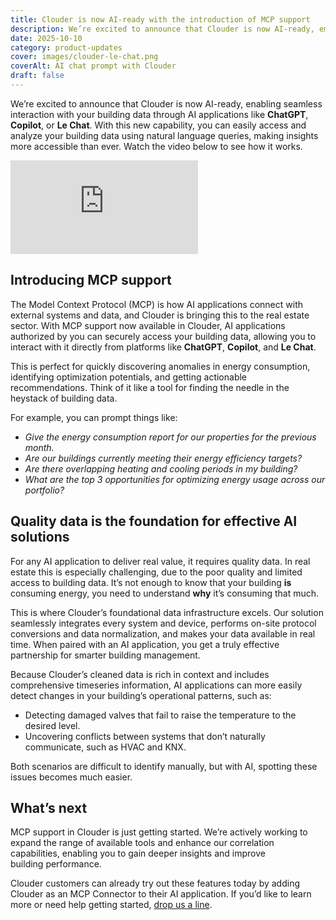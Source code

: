 ```yaml
---
title: Clouder is now AI-ready with the introduction of MCP support
description: We’re excited to announce that Clouder is now AI-ready, empowering you to interact with your building data through AI applications like ChatGPT, Copilot, and Le Chat. With natural language queries, you can effortlessly access and analyze your building data, uncover anomalies in energy consumption, identify opportunities for optimization, and receive actionable recommendations.
date: 2025-10-10
category: product-updates
cover: images/clouder-le-chat.png
coverAlt: AI chat prompt with Clouder
draft: false
---
```

We’re excited to announce that Clouder is now AI-ready, enabling seamless interaction with your building data through AI applications like **ChatGPT**, **Copilot**, or **Le Chat**. With this new capability, you can easily access and analyze your building data using natural language queries, making insights more accessible than ever. Watch the video below to see how it works.

<iframe src="https://www.youtube.com/embed/PlZOHk0nwpM?rel=0&playsinline=1" title="YouTube video player" frameborder="0" allow="accelerometer; autoplay; clipboard-write; encrypted-media; gyroscope; picture-in-picture; web-share" referrerpolicy="strict-origin-when-cross-origin" allowfullscreen></iframe>

## Introducing MCP support

The Model Context Protocol (MCP) is how AI applications connect with external systems and data, and Clouder is bringing this to the real estate sector. With MCP support now available in Clouder, AI applications authorized by you can securely access your building data, allowing you to interact with it directly from platforms like **ChatGPT**, **Copilot**, and **Le Chat**.

This is perfect for quickly discovering anomalies in energy consumption, identifying optimization potentials, and getting actionable recommendations. Think of it like a tool for finding the needle in the heystack of building&nbsp;data.

For example, you can prompt things like:

- _Give the energy consumption report for our properties for the previous month._
- _Are our buildings currently meeting their energy efficiency targets?_
- _Are there overlapping heating and cooling periods in my building?_
- _What are the top 3 opportunities for optimizing energy usage across our portfolio?_

## Quality data is the foundation for effective AI solutions

For any AI application to deliver real value, it requires quality data. In real estate this is especially challenging, due to the poor quality and limited access to building data. It’s not enough to know that your building **is** consuming energy, you need to understand **why** it’s consuming that much.

This is where Clouder’s foundational data infrastructure excels. Our solution seamlessly integrates every system and device, performs on-site protocol conversions and data normalization, and makes your data available in real time. When paired with an AI application, you get a truly effective partnership for smarter building management.

Because Clouder’s cleaned data is rich in context and includes comprehensive timeseries information, AI applications can more easily detect changes in your building’s operational patterns, such as:

- Detecting damaged valves that fail to raise the temperature to the desired level.
- Uncovering conflicts between systems that don’t naturally communicate, such as HVAC and KNX.

Both scenarios are difficult to identify manually, but with AI, spotting these issues becomes much easier.

## What’s next 

MCP support in Clouder is just getting started. We’re actively working to expand the range of available tools and enhance our correlation capabilities, enabling you to gain deeper insights and improve building&nbsp;performance.

Clouder customers can already try out these features today by adding Clouder as an MCP Connector to their AI application. If you’d like to learn more or need help getting started, [drop us a line](/contact).
